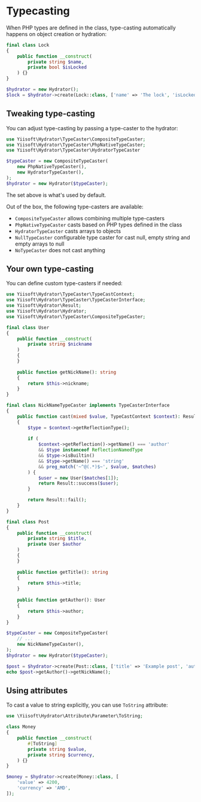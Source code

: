 # Typecasting

When PHP types are defined in the class, type-casting automatically happens on object creation or hydration:

```php
final class Lock
{
    public function __construct(
        private string $name,
        private bool $isLocked
    ) {}
}

$hydrator = new Hydrator();
$lock = $hydrator->create(Lock::class, ['name' => 'The lock', 'isLocked' => 1]);
```

## Tweaking type-casting

You can adjust type-casting by passing a type-caster to the hydrator:

```php
use Yiisoft\Hydrator\TypeCaster\CompositeTypeCaster;
use Yiisoft\Hydrator\TypeCaster\PhpNativeTypeCaster;
use Yiisoft\Hydrator\TypeCaster\HydratorTypeCaster

$typeCaster = new CompositeTypeCaster(
    new PhpNativeTypeCaster(),
    new HydratorTypeCaster(),
);
$hydrator = new Hydrator($typeCaster);
```

The set above is what's used by default.

Out of the box, the following type-casters are available:

- `CompositeTypeCaster` allows combining multiple type-casters
- `PhpNativeTypeCaster` casts based on PHP types defined in the class
- `HydratorTypeCaster` casts arrays to objects
- `NullTypeCaster` configurable type caster for cast null, empty string and empty arrays to null
- `NoTypeCaster` does not cast anything

## Your own type-casting

You can define custom type-casters if needed:

```php
use Yiisoft\Hydrator\TypeCaster\TypeCastContext;
use Yiisoft\Hydrator\TypeCaster\TypeCasterInterface;
use Yiisoft\Hydrator\Result;
use Yiisoft\Hydrator\Hydrator;
use Yiisoft\Hydrator\TypeCaster\CompositeTypeCaster;

final class User
{
    public function __construct(
        private string $nickname
    )
    {
    }
    
    public function getNickName(): string
    {
        return $this->nickname;
    }
}

final class NickNameTypeCaster implements TypeCasterInterface
{
    public function cast(mixed $value, TypeCastContext $context): Result
    {
        $type = $context->getReflectionType();
    
        if (
            $context->getReflection()->getName() === 'author'
            && $type instanceof ReflectionNamedType
            && $type->isBuiltin()
            && $type->getName() === 'string'
            && preg_match('~^@(.*)$~', $value, $matches)
        ) {            
            $user = new User($matches[1]);
            return Result::success($user);        
        }       

        return Result::fail();
    }
}

final class Post
{
    public function __construct(
        private string $title,
        private User $author
    )
    {    
    }
    
    public function getTitle(): string 
    {
        return $this->title;    
    }
    
    public function getAuthor(): User
    {
        return $this->author;
    }
}

$typeCaster = new CompositeTypeCaster(
    // ...
    new NickNameTypeCaster(),
);
$hydrator = new Hydrator($typeCaster);

$post = $hydrator->create(Post::class, ['title' => 'Example post', 'author' => '@samdark']);
echo $post->getAuthor()->getNickName();
```

## Using attributes

To cast a value to string explicitly, you can use `ToString` attribute:

```php
use \Yiisoft\Hydrator\Attribute\Parameter\ToString;

class Money
{
    public function __construct(
        #[ToString]
        private string $value,
        private string $currency,
    ) {}
}

$money = $hydrator->create(Money::class, [
    'value' => 4200,
    'currency' => 'AMD',
]);
```
